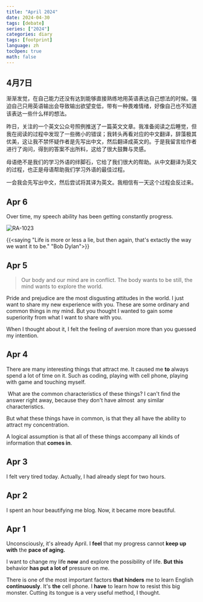 ```yaml
---
title: "April 2024"
date: 2024-04-30
tags: [debate]
series: ["2024"]
categories: diary
tags: [footprint]
language: zh
tocOpen: true
math: false
---
```


## 4月7日

渐渐发觉，在自己能力还没有达到能够直接熟练地用英语表达自己想法的时候。强迫自己只用英语输出会导致输出欲望变低，带有一种畏难情绪，好像自己也不知道该表达一些什么样的想法。

昨日，关注的一个英文公众号照例推送了一篇英文文章。我准备阅读之后睡觉，但我在阅读的过程中发现了一些微小的错误；我转头再看对应的中文翻译，辞藻极其优美，这让我不禁怀疑作者是先写出中文，然后翻译成英文的。于是我留言给作者进行了询问，得到的答案不出所料，这给了很大鼓舞与灵感。

母语绝不是我们的学习外语的绊脚石，它给了我们很大的帮助。从中文翻译为英文的过程，也正是母语帮助我们学习外语的最佳过程。

一会我会先写出中文，然后尝试将其译为英文。我相信有一天这个过程会反过来。



## Apr 6

Over time, my speech ability has been getting constantly progress.

![RA-1023](https://dagwbl.oss-cn-chengdu.aliyuncs.com/picture/obsidian/image-20240406131231278.png)

{{<saying "Life is more or less a lie, but then again, that's extactly the way we want it to be." "Bob Dylan">}}

## Apr 5

> Our body and our mind are in conflict. The body wants to be still, the mind wants to explore the world.

Pride and prejudice are the most disgusting attitudes in the world. I just want to share my new experience with you. These are some ordinary and common things in my mind. But you thought I wanted to gain some superiority from what I want to share with you.

When I thought about it, I felt the feeling of aversion more than you guessed my intention.

## Apr 4

There are many interesting things that attract me. It caused me **to** always spend a lot of time on it. Such as coding, playing with cell phone, playing with game and touching myself.

 What are the common characteristics of these things? I can't find the answer right away, because they don't have almost  any similar characteristics.

But what these things have in common, is that they all have the ability to attract my concentration. 

A logical assumption is that all of these things accompany all kinds of information that **comes in**.

## Apr 3

I felt very tired today. Actually, I had already slept for two hours.

## Apr 2

I spent an hour beautifying me blog. Now, it became more beautiful.

## Apr 1

Unconsciously, it's already April. I **feel** that my progress cannot **keep up with** the **pace of aging.**

I want to change my life **now** and explore the possibility of life. **But this** behavior **has put a lot of** pressure on me.

There is one of the most important factors **that hinders** me to learn English **continuously**. It's **the** cell phone. I **have** to learn how to resist this big monster. Cutting its tongue is a very useful method, I thought.

